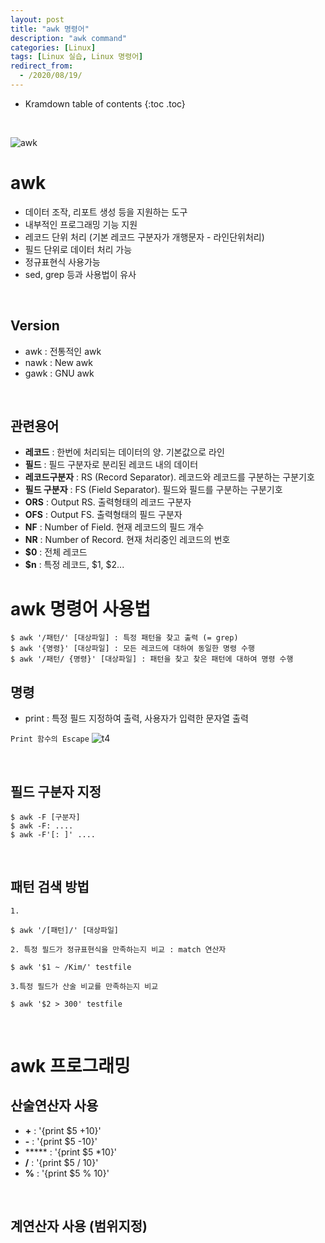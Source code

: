 ```yaml
---
layout: post
title: "awk 명령어"
description: "awk command"
categories: [Linux]
tags: [Linux 실습, Linux 명령어]
redirect_from:
  - /2020/08/19/
---
```


* Kramdown table of contents
{:toc .toc}


<br>

![awk](https://user-images.githubusercontent.com/69279022/90589860-0b9bac00-e21a-11ea-9814-48b7b09074e7.png)

# awk
- 데이터 조작, 리포트 생성 등을 지원하는 도구
- 내부적인 프로그래밍 기능 지원
- 레코드 단위 처리 (기본 레코드 구분자가 개행문자 - 라인단위처리)
- 필드 단위로 데이터 처리 가능
- 정규표현식 사용가능
- sed, grep 등과 사용법이 유사

<br>

## Version
- awk : 전통적인 awk
- nawk : New awk 
- gawk : GNU awk

<br>

## 관련용어

- **레코드** : 한번에 처리되는 데이터의 양. 기본값으로 라인
- **필드** : 필드 구분자로 분리된 레코드 내의 데이터
- **레코드구분자** : RS (Record Separator). 레코드와 레코드를 구분하는 구분기호
- **필드 구분자** : FS (Field Separator). 필드와 필드를 구분하는 구분기호
- **ORS** : Output RS. 출력형태의 레코드 구분자
- **OFS** : Output FS. 출력형태의 필드 구분자
- **NF** : Number of Field. 현재 레코드의 필드 개수
- **NR** : Number of Record. 현재 처리중인 레코드의 번호
- **$0** : 전체 레코드 
- **$n** : 특정 레코드, $1, $2...

# awk 명령어 사용법
~~~
$ awk '/패턴/' [대상파일] : 특정 패턴을 찾고 출력 (= grep)
$ awk '{명령}' [대상파일] : 모든 레코드에 대하여 동일한 명령 수행
$ awk '/패턴/ {명령}' [대상파일] : 패턴을 찾고 찾은 패턴에 대하여 명령 수행
~~~

## 명령
- print : 특정 필드 지정하여 출력, 사용자가 입력한 문자열 출력

` Print 함수의 Escape `
![t4](https://user-images.githubusercontent.com/69279022/90688608-aa231e00-e2a9-11ea-97cf-11579aa011d6.png)

<br>

## 필드 구분자 지정
~~~
$ awk -F [구분자] 
$ awk -F: ....
$ awk -F'[: ]' ....
~~~

<br>

## 패턴 검색 방법

` 1. `
~~~
$ awk '/[패턴]/' [대상파일]
~~~
` 2. 특정 필드가 정규표현식을 만족하는지 비교 : match 연산자 `
~~~
$ awk '$1 ~ /Kim/' testfile
~~~
` 3.특정 필드가 산술 비교를 만족하는지 비교 `
~~~
$ awk '$2 > 300' testfile
~~~

<br>

# awk 프로그래밍

## 산술연산자 사용
- **+** : '{print $5 +10}'
- **-** : '{print $5 -10}'
- ***** : '{print $5 *10}'
- **/** : '{print $5 / 10}'
- **%** : '{print $5 % 10}'

<br>

## 계연산자 사용 (범위지정)